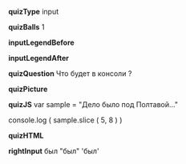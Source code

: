 ____quizType____
input

____quizBalls____
1

____inputLegendBefore____


____inputLegendAfter____


____quizQuestion____
Что будет в консоли ?

____quizPicture____


____quizJS____
var sample = "Дело было под Полтавой..."

console.log (
    sample.slice ( 5, 8 )
)

____quizHTML____


____rightInput____
был
"был"
'был'

